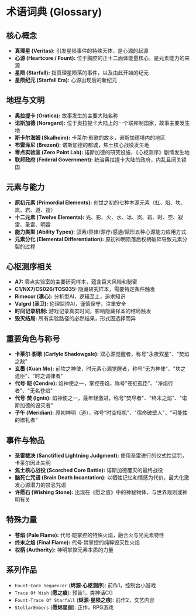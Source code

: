 # 术语词典 (Glossary)

## 核心概念
-   **真理星 (Veritas):** 引发星陨事件的特殊天体，是心源的起源
-   **心源 (Heartcore / Fount):** 位于胸腔的正十二面体能量核心，是元素能力的来源
-   **星陨 (Starfall):** 指真理星陨落的事件，以及由此开始的纪元
-   **星陨纪元 (Starfall Era):** 心源出现后的新纪元

## 地理与文明
-   **奥拉提卡 (Oratica):** 故事发生的主要大陆名称
-   **诺斯加德 (Norsgard):** 位于奥拉提卡大陆上的一个联邦制国家，故事主要发生地
-   **斯卡尔海姆 (Skalheim):** 卡莱尔·影歌的故乡，诺斯加德境内的地区
-   **布雷泽尼 (Brezeni):** 诺斯加德的都城，焦土核心战役发生地
-   **零点实验室 (Zero Point Lab):** 诺斯加德的研究设施，《心枢测序》剧情发生地
-   **联邦政府 (Federal Government):** 统治奥拉提卡大陆的政府，内乱且闭关锁国

## 元素与能力
-   **原初元素 (Primordial Elements):** 创世之初的七种本源元素（虹、焰、坎、岚、岩、道、霆）
-   **十二元素 (Twelve Elements):** 光、影、火、水、冰、岚、岩、时、空、寂雷、圣雷、明雷
-   **能力类型 (Ability Types):** 驭素/界律/源疗/感通/赋形五种心源能力应用方式
-   **元素分化 (Elemental Differentiation):** 原初神明陨落后权柄破碎导致元素分裂的过程

## 心枢测序相关
-   **A7:** 零点实验室的主要研究样本，蕴含巨大风险和秘密
-   **C1/NX7/CS026/TOS035:** 隐藏研究样本，需要特定条件触发
-   **Rimecor (凛心):** 分析型AI，逻辑至上，追求知识
-   **Valgrd (圣卫):** 伦理监控AI，谨慎保守，注重安全
-   **时间记录机制:** 游戏记录真实时间，影响隐藏样本的结局触发
-   **毁灭结局:** 所有实验路径的必然结果，形式因选择而异

## 重要角色与称号
-   **卡莱尔·影歌 (Carlyle Shadowgale):** 双心源觉醒者，称号"永夜双星"、"焚焰之敌"
-   **玄墨 (Xuan Mo):** 前坎之神使，时元素心源觉醒者，称号"无为神使"、"坎之遗臣"、"时之调律者"
-   **代号·皑 (Cendre):** 焰神使之一，掌控苍焰，称号"苍虹孤臣"、"净焰行者"、"无名苍焰"
-   **代号·焚 (Ignis):** 焰神使之一，最年轻激进，称号"焚尽者"、"终末之焰"、"诺斯加德的毁灭者"
-   **子午 (Meridian):** 原初神明（道），称号"时空枢机"、"宿命破壁人"、"可能性的赠礼者"

## 事件与物品
-   **圣雷裁决 (Sanctified Lightning Judgment):** 使用圣雷进行的仪式性惩罚，卡莱尔因此失明
-   **焦土核心战役 (Scorched Core Battle):** 诺斯加德覆灭的最终战役
-   **脑死亡咒语 (Brain Death Incantation):** 以牺牲记忆和情感为代价，最大化激发心源潜力的禁忌咒语
-   **许愿石 (Wishing Stone):** 出现在《愿之痕》中的神秘物体，与世界规则或神明有关

## 特殊力量
-   **苍焰 (Pale Flame):** 代号·皑掌控的特殊火焰，融合火与光元素特性
-   **终末之焰 (Final Flame):** 代号·焚掌控的纯粹毁灭性火焰
-   **权柄 (Authority):** 神明掌控元素本质的力量

## 系列作品
-   `Fount·Core Sequencer` (**烬源·心枢测序**): 前作1，控制台小游戏
-   `Trace Of Wish` (**愿之痕**): 预告1，类神话CG
-   `Fount·Trace Of Starfall` (**烬源·星陨之痕**): 前作2，文艺内容
-   `StellarEmbers` (**愿烬星迴**): 正作，RPG游戏